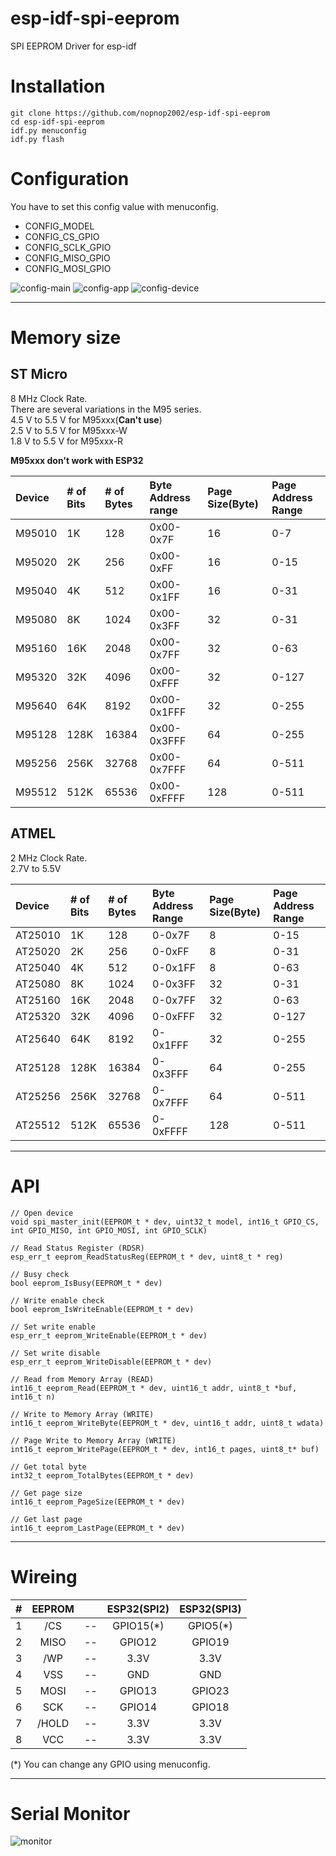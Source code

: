 # esp-idf-spi-eeprom
SPI EEPROM Driver for esp-idf   

# Installation
```
git clone https://github.com/nopnop2002/esp-idf-spi-eeprom
cd esp-idf-spi-eeprom
idf.py menuconfig
idf.py flash
```

# Configuration
You have to set this config value with menuconfig.   
- CONFIG_MODEL   
- CONFIG_CS_GPIO   
- CONFIG_SCLK_GPIO   
- CONFIG_MISO_GPIO   
- CONFIG_MOSI_GPIO   

![config-main](https://user-images.githubusercontent.com/6020549/137619902-92071025-6549-40a6-8339-d157f1c96ba8.jpg)
![config-app](https://user-images.githubusercontent.com/6020549/137619923-16b0086c-6036-4829-9e2a-a8f58b67d0ce.jpg)
![config-device](https://user-images.githubusercontent.com/6020549/137619926-d42630ed-3665-4b0e-9604-89da93ccdc38.jpg)

---

# Memory size

## ST Micro   
8 MHz Clock Rate.   
There are several variations in the M95 series.   
4.5 V to 5.5 V for M95xxx(__Can't use__)   
2.5 V to 5.5 V for M95xxx-W   
1.8 V to 5.5 V for M95xxx-R   

__M95xxx don't work with ESP32__

|Device|# of Bits|# of Bytes|Byte Address range|Page Size(Byte)|Page Address Range|
|:---|:---|:---|:---|:---|:---|
|M95010|1K|128|0x00-0x7F|16|0-7|
|M95020|2K|256|0x00-0xFF|16|0-15|
|M95040|4K|512|0x00-0x1FF|16|0-31|
|M95080|8K|1024|0x00-0x3FF|32|0-31|
|M95160|16K|2048|0x00-0x7FF|32|0-63|
|M95320|32K|4096|0x00-0xFFF|32|0-127|
|M95640|64K|8192|0x00-0x1FFF|32|0-255|
|M95128|128K|16384|0x00-0x3FFF|64|0-255|
|M95256|256K|32768|0x00-0x7FFF|64|0-511|
|M95512|512K|65536|0x00-0xFFFF|128|0-511|

## ATMEL   
2 MHz Clock Rate.   
2.7V to 5.5V   

|Device|# of Bits|# of Bytes|Byte Address Range|Page Size(Byte)|Page Address Range|
|:---|:---|:---|:---|:---|:---|
|AT25010|1K|128|0-0x7F|8|0-15|
|AT25020|2K|256|0-0xFF|8|0-31|
|AT25040|4K|512|0-0x1FF|8|0-63|
|AT25080|8K|1024|0-0x3FF|32|0-31|
|AT25160|16K|2048|0-0x7FF|32|0-63|
|AT25320|32K|4096|0-0xFFF|32|0-127|
|AT25640|64K|8192|0-0x1FFF|32|0-255|
|AT25128|128K|16384|0-0x3FFF|64|0-255|
|AT25256|256K|32768|0-0x7FFF|64|0-511|
|AT25512|512K|65536|0-0xFFFF|128|0-511|

---

# API
```
// Open device
void spi_master_init(EEPROM_t * dev, uint32_t model, int16_t GPIO_CS, int GPIO_MISO, int GPIO_MOSI, int GPIO_SCLK)

// Read Status Register (RDSR)
esp_err_t eeprom_ReadStatusReg(EEPROM_t * dev, uint8_t * reg)

// Busy check
bool eeprom_IsBusy(EEPROM_t * dev)

// Write enable check
bool eeprom_IsWriteEnable(EEPROM_t * dev)

// Set write enable
esp_err_t eeprom_WriteEnable(EEPROM_t * dev)

// Set write disable
esp_err_t eeprom_WriteDisable(EEPROM_t * dev)

// Read from Memory Array (READ)
int16_t eeprom_Read(EEPROM_t * dev, uint16_t addr, uint8_t *buf, int16_t n)

// Write to Memory Array (WRITE)
int16_t eeprom_WriteByte(EEPROM_t * dev, uint16_t addr, uint8_t wdata)

// Page Write to Memory Array (WRITE)
int16_t eeprom_WritePage(EEPROM_t * dev, int16_t pages, uint8_t* buf)

// Get total byte
int32_t eeprom_TotalBytes(EEPROM_t * dev)

// Get page size
int16_t eeprom_PageSize(EEPROM_t * dev)

// Get last page
int16_t eeprom_LastPage(EEPROM_t * dev)
```

---

# Wireing  

|#|EEPROM||ESP32(SPI2)|ESP32(SPI3)
|:-:|:-:|:-:|:-:|:-:|
|1|/CS|--|GPIO15(*)|GPIO5(*)|
|2|MISO|--|GPIO12|GPIO19|
|3|/WP|--|3.3V|3.3V|
|4|VSS|--|GND|GND|
|5|MOSI|--|GPIO13|GPIO23|
|6|SCK|--|GPIO14|GPIO18|
|7|/HOLD|--|3.3V|3.3V|
|8|VCC|--|3.3V|3.3V|

(*) You can change any GPIO using menuconfig.   

---

# Serial Monitor   
![monitor](https://user-images.githubusercontent.com/6020549/96329356-09719480-1087-11eb-85b3-0601f77a3772.jpg)
